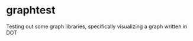 graphtest
=========

Testing out some graph libraries, specifically visualizing a graph written in DOT
